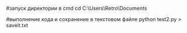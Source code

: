 #запуск директории в cmd
cd C:\Users\Retro\Documents

#выполнение кода и сохранение в текстовом файле
python test2.py > saveit.txt

